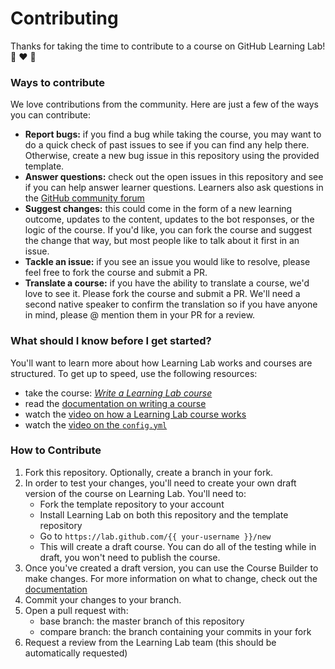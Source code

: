 # Contributing 

Thanks for taking the time to contribute to a course on GitHub Learning Lab! :robot: :heart: :balloon: 

### Ways to contribute

We love contributions from the community. Here are just a few of the ways you can contribute:

- **Report bugs:** if you find a bug while taking the course, you may want to do a quick check of past issues to see if you can find any help there. Otherwise, create a new bug issue in this repository using the provided template. 
- **Answer questions:** check out the open issues in this repository and see if you can help answer learner questions. Learners also ask questions in the [GitHub community forum](https://github.community/t5/GitHub-Learning-Lab/bd-p/learn)
- **Suggest changes:** this could come in the form of a new learning outcome, updates to the content, updates to the bot responses, or the logic of the course. If you'd like, you can fork the course and suggest the change that way, but most people like to talk about it first in an issue.
- **Tackle an issue:** if you see an issue you would like to resolve, please feel free to fork the course and submit a PR.
- **Translate a course:** if you have the ability to translate a course, we'd love to see it. Please fork the course and submit a PR. We'll need a second native speaker to confirm the translation so if you have anyone in mind, please @ mention them in your PR for a review.

### What should I know before I get started?

You'll want to learn more about how Learning Lab works and courses are structured. To get up to speed, use the following resources:
- take the course: [_Write a Learning Lab course_](https://lab.github.com/github/write-a-learning-lab-course)
- read the [documentation on writing a course](https://lab.github.com/docs/writing-quickstart)
- watch the [video on how a Learning Lab course works](https://www.youtube.com/watch?v=xaLSVcwFkiI&list=PLg7s6cbtAD147DXcVp899Fk6SegoLY9gL&index=4)
- watch the [video on the `config.yml`](https://www.youtube.com/watch?v=HL8MdBsFaF4&list=PLg7s6cbtAD147DXcVp899Fk6SegoLY9gL&index=2)

### How to Contribute

1. Fork this repository. Optionally, create a branch in your fork. 
1. In order to test your changes, you'll need to create your own draft version of the course on Learning Lab. You'll need to:
   - Fork the template repository to your account
   - Install Learning Lab on both this repository and the template repository
   - Go to `https://lab.github.com/{{ your-username }}/new`
   - This will create a draft course. You can do all of the testing while in draft, you won't need to publish the course.
1. Once you've created a draft version, you can use the Course Builder to make changes. For more information on what to change, check out the [documentation](https://lab.github.com/docs/writing-quickstart) 
1. Commit your changes to your branch.
1. Open a pull request with:
    - base branch: the master branch of this repository
    - compare branch: the branch containing your commits in your fork
1. Request a review from the Learning Lab team (this should be automatically requested)
